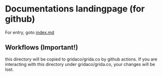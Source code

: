 # Documentations landingpage (for github)

For entry, goto [index.md](./index.md)

## Workflows (**Important!**)

this directory will be copied to gridaco/grida.co by github actions. If you are interacting with this directory under gridaco/grida.co, your changes will be lost.
